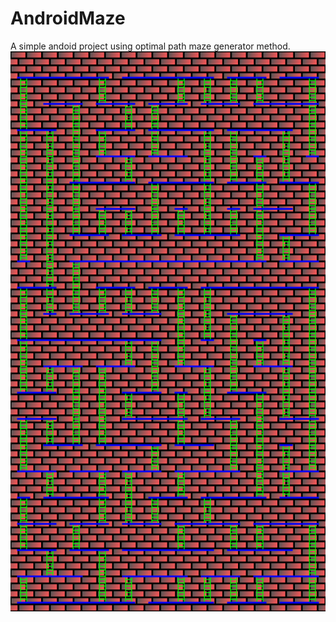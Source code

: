 # AndroidMaze
A simple andoid project using optimal path maze generator method.
![alt tag](https://github.com/landroo/AndroidMaze/blob/master/screen.png)